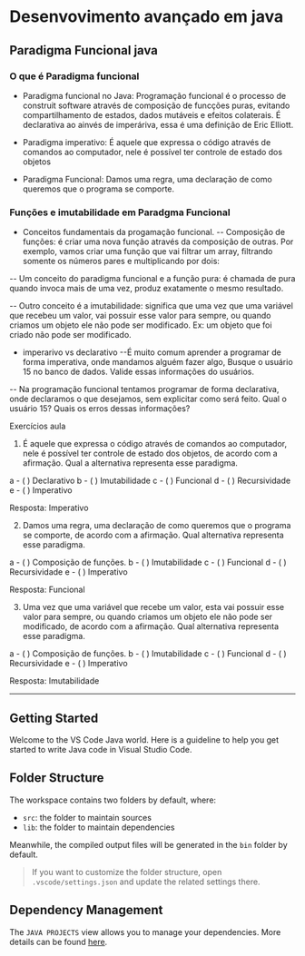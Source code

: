 # Desenvovimento avançado em java

## Paradigma Funcional java

### O que é Paradigma funcional

- Paradigma funcional no Java: Programação funcional é o processo de construit software através de composição de funcções puras, evitando compartilhamento de estados, dados mutáveis e efeitos colaterais. É declarativa ao ainvés de imperáriva, essa é uma definição de Eric Elliott.

- Paradigma imperativo: É aquele que expressa o código através de comandos ao computador, nele é possível ter controle de estado dos objetos

- Paradigma Funcional: Damos uma regra, uma declaração de como queremos que o programa se comporte.

### Funções e imutabilidade em Paradgma Funcional

- Conceitos fundamentais da progamação funcional.
-- Composição de funções: é criar uma nova função através da composição de outras. Por exemplo, vamos criar uma função que vai filtrar um array, filtrando somente os números pares e multiplicando por dois: 

-- Um conceito do paradigma funcional e a função pura: é chamada de pura quando invoca mais de uma vez, produz exatamente o mesmo resultado.

-- Outro conceito é a imutabilidade: significa que uma vez que uma variável que recebeu um valor, vai possuir esse valor para sempre, ou quando criamos um objeto ele não pode ser modificado. Ex: um objeto que foi criado não pode ser modificado.

- imperarivo vs declarativo
--É muito comum aprender a programar de forma imperativa, onde mandamos alguém fazer algo, Busque o usuário 15 no banco de dados. Valide essas informações do usuários.

-- Na programação funcional tentamos programar de forma declarativa, onde declaramos o que desejamos, sem explicitar como será feito. Qual o usuário 15? Quais os erros dessas informações?

Exercícios aula 

1. É aquele que expressa o código através de comandos ao computador, nele é possível ter controle de estado dos objetos, de acordo com a afirmação. Qual a alternativa representa esse paradigma.

a - ( ) Declarativo
b - ( ) Imutabilidade
c - ( ) Funcional
d - ( ) Recursividade
e - ( ) Imperativo

Resposta: Imperativo

2. Damos uma regra, uma declaração de como queremos que o programa se comporte, de acordo com a afirmação. Qual alternativa representa esse paradigma. 

a - ( ) Composição de funções.
b - ( ) Imutabilidade
c - ( ) Funcional
d - ( ) Recursividade
e - ( ) Imperativo

Resposta: Funcional

3. Uma vez que uma variável que recebe um valor, esta vai possuir esse valor para sempre, ou quando criamos um objeto ele não pode ser modificado, de acordo com a afirmação. Qual alternativa representa esse paradigma. 

a - ( ) Composição de funções.
b - ( ) Imutabilidade
c - ( ) Funcional
d - ( ) Recursividade
e - ( ) Imperativo

Resposta: Imutabilidade

---------------------------------------------------------------------------------------------------------------

## Getting Started

Welcome to the VS Code Java world. Here is a guideline to help you get started to write Java code in Visual Studio Code.

## Folder Structure

The workspace contains two folders by default, where:

- `src`: the folder to maintain sources
- `lib`: the folder to maintain dependencies

Meanwhile, the compiled output files will be generated in the `bin` folder by default.

> If you want to customize the folder structure, open `.vscode/settings.json` and update the related settings there.

## Dependency Management

The `JAVA PROJECTS` view allows you to manage your dependencies. More details can be found [here](https://github.com/microsoft/vscode-java-dependency#manage-dependencies).

